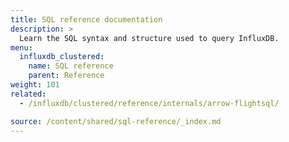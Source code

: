 ```yaml
---
title: SQL reference documentation
description: >
  Learn the SQL syntax and structure used to query InfluxDB.
menu:
  influxdb_clustered:
    name: SQL reference
    parent: Reference
weight: 101
related:
  - /influxdb/clustered/reference/internals/arrow-flightsql/

source: /content/shared/sql-reference/_index.md
---
```


<!-- 
The content of this page is at /content/shared/sql-reference/_index.md
-->
